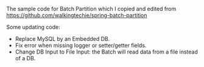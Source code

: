 The sample code for Batch Partition which I copied and edited from https://github.com/walkingtechie/spring-batch-partition

Some updating code:
- Replace MySQL by an Embedded DB.
- Fix error when missing logger or setter/getter fields.
- Change DB Input to File Input: the Batch will read data from a file instead of a DB.
